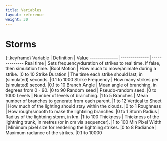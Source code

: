 ```yaml
---
title: Variables
layout: reference
weight: 30
---
```






Storms
====================

{:.keyframe}
Variable                                                                                |       Definition                                                                                                                                                      |       Value
--------------                                                                  |--------------                                                                                                                                                 |--------------
Real time                                                                               | Sets frequency/duration of strikes to real time. If false, then simulation time.              |Bool
Motion                                                                                  | How much to move/animate during a strike.                                                                                             |0 to 10
Strike Duration                                                                 | The time each strike should last, in (simulated) seconds.                                                             |0.1 to 1000
Strike Frequency                                                                | How many strikes per (simulated) second.                                                                                              |0.1 to 10
Branch Angle                                                                    | Mean angle of branching, in degrees from 0 - 90.                                                                              |0 to 90
Random seed                                                                             | Pseudo-random seed.                                                                                                                                   |0 to 1000
Levels                                                                                  | Number of levels of branching.                                                                                                                |1 to 5
Branches                                                                                | Mean number of branches to generate from each parent.                                                                 |1 to 12
Vertical to Sheet                                                               | How much of the lighting should stay within the clouds.                                                               |0 to 1
Roughness                                                                               | How rough/smooth to make the lightning branches.                                                                              |0 to 1
Storm Radius                                                                    | Radius of the lightning storm, in km.                                                                                                 |1 to 100
Thickness                                                                               | Thickness of the lightning trunk, in metres (or in cm via sequencer).                                 |1 to 100
Min Pixel Width                                                                 | Minimum pixel size for rendering the lightning strikes.                                                               |0 to 8
Radiance                                                                                | Maximum radiance of the strikes.                                                                                                              |0.1 to 10000





